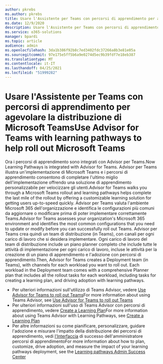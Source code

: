 ```yaml
---
author: pkrebs
ms.author: pkrebs
title: Usare l'Assistente per Teams con percorsi di apprendimento per agevolare la distribuzione di Microsoft Teams
ms.date: 12/9/2020
description: Usare l'Assistente per Teams con percorsi di apprendimento per agevolare la distribuzione di Microsoft Teams
ms.service: o365-solutions
manager: bpardi
ms.topic: article
audience: admin
ms.openlocfilehash: 3da1b386f92b8c7ed3402fdc37266a8b3e81e05a
ms.sourcegitcommit: 97e175e5ff5b6a9e0274d5ec9b39fdf7e18eb387
ms.translationtype: MT
ms.contentlocale: it-IT
ms.lasthandoff: 04/25/2021
ms.locfileid: "51999282"
---
```

# <a name="use-advisor-for-teams-with-learning-pathways-to-help-roll-out-microsoft-teams"></a><span data-ttu-id="95104-103">Usare l'Assistente per Teams con percorsi di apprendimento per agevolare la distribuzione di Microsoft Teams</span><span class="sxs-lookup"><span data-stu-id="95104-103">Use Advisor for Teams with learning pathways to help roll out Microsoft Teams</span></span>
<span data-ttu-id="95104-104">Ora i percorsi di apprendimento sono integrati con Advisor per Teams.</span><span class="sxs-lookup"><span data-stu-id="95104-104">Now Learning Pathways is integrated with Advisor for Teams.</span></span> <span data-ttu-id="95104-105">Advisor per Teams illustra un'implementazione di Microsoft Teams e i percorsi di apprendimento consentono di completare l'ultimo miglio dell'implementazione offrendo una soluzione di apprendimento personalizzabile per velocizzare gli utenti.</span><span class="sxs-lookup"><span data-stu-id="95104-105">Advisor for Teams walks you through a Microsoft Teams rollout and learning pathways helps complete the last mile of the rollout by offering a customizable learning solution for getting users up-to-speed quickly.</span></span> <span data-ttu-id="95104-106">Advisor per Teams valuta l'ambiente Microsoft 365 dell'organizzazione e identifica le configurazioni più comuni da aggiornare o modificare prima di poter implementare correttamente Teams.</span><span class="sxs-lookup"><span data-stu-id="95104-106">Advisor for Teams assesses your organization's Microsoft 365 environment and identifies the most common configurations that you need to update or modify before you can successfully roll out Teams.</span></span> <span data-ttu-id="95104-107">Advisor per Teams crea quindi un team di distribuzione (in Teams), con canali per ogni carico di lavoro che si desidera implementare. Ogni carico di lavoro del team di distribuzione include un piano planner completo che include tutte le attività di implementazione per ogni carico di lavoro, incluse le attività per la creazione di un piano di apprendimento e l'adozione con percorsi di apprendimento.</span><span class="sxs-lookup"><span data-stu-id="95104-107">Then, Advisor for Teams creates a Deployment team (in Teams), with channels for each workload you want to roll out. Each workload in the Deployment team comes with a comprehensive Planner plan that includes all the rollout tasks for each workload, including tasks for creating a learning plan, and driving adoption with learning pathways.</span></span>

- <span data-ttu-id="95104-108">Per ulteriori informazioni sull'utilizzo di Teams Advisor, vedere [Use Advisor for Teams to roll out Teams](/microsoftteams/use-advisor-teams-roll-out)</span><span class="sxs-lookup"><span data-stu-id="95104-108">For more information about using Teams Advisor, see [Use Advisor for Teams to roll out Teams](/microsoftteams/use-advisor-teams-roll-out)</span></span>
- <span data-ttu-id="95104-109">Per ulteriori informazioni sull'uso di Teams Advisor con percorsi di apprendimento, vedere [Create a Learning Plan](/microsoftteams/use-advisor-teams-roll-out#create-a-learning-plan)</span><span class="sxs-lookup"><span data-stu-id="95104-109">For more information about using Teams Advisor with Learning Pathways, see [Create a Learning Plan](/microsoftteams/use-advisor-teams-roll-out#create-a-learning-plan)</span></span>
- <span data-ttu-id="95104-110">Per altre informazioni su come pianificare, personalizzare, guidare l'adozione e misurare l'impatto della distribuzione dei percorsi di apprendimento, vedi [l'Interfaccia](custom_successcenter.md) di successo dell'amministratore percorsi di apprendimento</span><span class="sxs-lookup"><span data-stu-id="95104-110">For more information about how to plan, customize, drive adoption, and measure the impact of your learning pathways deployment, see the [Learning pathways Admin Success Center](custom_successcenter.md)</span></span>